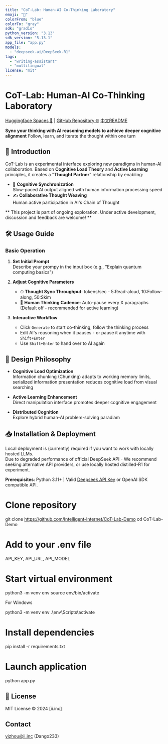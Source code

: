 ```yaml
---
title: "CoT-Lab: Human-AI Co-Thinking Laboratory"
emoji: "🤖"
colorFrom: "blue"
colorTo: "gray"
sdk: "gradio"
python_version: "3.13"
sdk_version: "5.13.1"
app_file: "app.py"
models:
  - "deepseek-ai/DeepSeek-R1"
tags:
  - "writing-assistant"
  - "multilingual"
license: "mit"
---
```


# CoT-Lab: Human-AI Co-Thinking Laboratory
[Huggingface Spaces 🤗](https://huggingface.co/spaces/Intelligent-Internet/CoT-Lab) | [GitHub Repository 🌐](https://github.com/Intelligent-Internet/CoT-Lab-Demo)
[中文README](README_zh.md)

**Sync your thinking with AI reasoning models to achieve deeper cognitive alignment**
Follow, learn, and iterate the thought within one turn

## 🌟 Introduction
CoT-Lab is an experimental interface exploring new paradigms in human-AI collaboration. Based on **Cognitive Load Theory** and **Active Learning** principles, it creates a "**Thought Partner**" relationship by enabling:

- 🧠 **Cognitive Synchronization**  
  Slow-paced AI output aligned with human information processing speed
- ✍️ **Collaborative Thought Weaving**   
  Human active participation in AI's Chain of Thought


** This project is part of ongoing exploration. Under active development, discussion and feedback are welcome! **

## 🛠 Usage Guide
### Basic Operation
1. **Set Initial Prompt**  
   Describe your prompy in the input box (e.g., "Explain quantum computing basics")

2. **Adjust Cognitive Parameters**  
   - ⏱ **Thought Sync Throughput**: tokens/sec - 5:Read-aloud, 10:Follow-along, 50:Skim
   - 📏 **Human Thinking Cadence**: Auto-pause every X paragraphs (Default off - recommended for active learning)

3. **Interactive Workflow**  
   - Click `Generate` to start co-thinking, follow the thinking process
   - Edit AI's reasoning when it pauses - or pause it anytime with `Shift+Enter`
   - Use `Shift+Enter` to hand over to AI again

## 🧠 Design Philosophy
- **Cognitive Load Optimization**  
  Information chunking (Chunking) adapts to working memory limits, serialized information presentation reduces cognitive load from visual searching

- **Active Learning Enhancement**  
  Direct manipulation interface promotes deeper cognitive engagement

- **Distributed Cognition**  
  Explore hybrid human-AI problem-solving paradiam 

## 📥 Installation & Deployment
Local deployment is (currently) required if you want to work with locally hosted LLMs.  
Due to degraded performance of official DeepSeek API - We recommend seeking alternative API providers, or use locally hosted distilled-R1 for experiment.    

**Prerequisites**: Python 3.11+ | Valid [Deepseek API Key](https://platform.deepseek.com/) or OpenAI SDK compatible API.

# Clone repository

  git clone https://github.com/Intelligent-Internet/CoT-Lab-Demo
  cd CoT-Lab-Demo

# Add to your .env file

API_KEY, API_URL, API_MODEL

# Start virtual environment

  python3 -m venv env
  source env/bin/activate

For Windows

  python3 -m venv env
  .\env\Scripts\activate

# Install dependencies

  pip install -r requirements.txt

# Launch application

  python app.py



## 📄 License
MIT License © 2024 [ii.inc]

## Contact
yizhou@ii.inc (Dango233)
